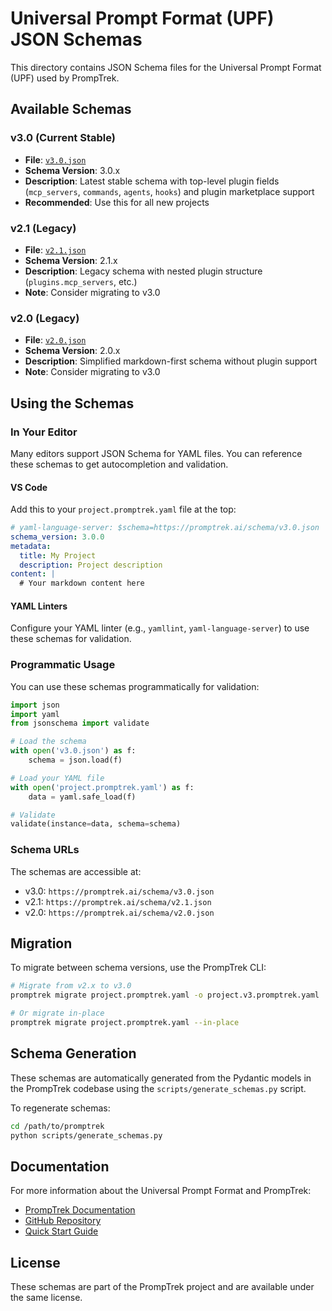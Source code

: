 # Universal Prompt Format (UPF) JSON Schemas

This directory contains JSON Schema files for the Universal Prompt Format (UPF) used by PrompTrek.

## Available Schemas

### v3.0 (Current Stable)
- **File**: [`v3.0.json`](v3.0.json)
- **Schema Version**: 3.0.x
- **Description**: Latest stable schema with top-level plugin fields (`mcp_servers`, `commands`, `agents`, `hooks`) and plugin marketplace support
- **Recommended**: Use this for all new projects

### v2.1 (Legacy)
- **File**: [`v2.1.json`](v2.1.json)
- **Schema Version**: 2.1.x
- **Description**: Legacy schema with nested plugin structure (`plugins.mcp_servers`, etc.)
- **Note**: Consider migrating to v3.0

### v2.0 (Legacy)
- **File**: [`v2.0.json`](v2.0.json)
- **Schema Version**: 2.0.x
- **Description**: Simplified markdown-first schema without plugin support
- **Note**: Consider migrating to v3.0

## Using the Schemas

### In Your Editor

Many editors support JSON Schema for YAML files. You can reference these schemas to get autocompletion and validation.

#### VS Code

Add this to your `project.promptrek.yaml` file at the top:

```yaml
# yaml-language-server: $schema=https://promptrek.ai/schema/v3.0.json
schema_version: 3.0.0
metadata:
  title: My Project
  description: Project description
content: |
  # Your markdown content here
```

#### YAML Linters

Configure your YAML linter (e.g., `yamllint`, `yaml-language-server`) to use these schemas for validation.

### Programmatic Usage

You can use these schemas programmatically for validation:

```python
import json
import yaml
from jsonschema import validate

# Load the schema
with open('v3.0.json') as f:
    schema = json.load(f)

# Load your YAML file
with open('project.promptrek.yaml') as f:
    data = yaml.safe_load(f)

# Validate
validate(instance=data, schema=schema)
```

### Schema URLs

The schemas are accessible at:

- v3.0: `https://promptrek.ai/schema/v3.0.json`
- v2.1: `https://promptrek.ai/schema/v2.1.json`
- v2.0: `https://promptrek.ai/schema/v2.0.json`

## Migration

To migrate between schema versions, use the PrompTrek CLI:

```bash
# Migrate from v2.x to v3.0
promptrek migrate project.promptrek.yaml -o project.v3.promptrek.yaml

# Or migrate in-place
promptrek migrate project.promptrek.yaml --in-place
```

## Schema Generation

These schemas are automatically generated from the Pydantic models in the PrompTrek codebase using the `scripts/generate_schemas.py` script.

To regenerate schemas:

```bash
cd /path/to/promptrek
python scripts/generate_schemas.py
```

## Documentation

For more information about the Universal Prompt Format and PrompTrek:

- [PrompTrek Documentation](https://flamingquaks.github.io/promptrek/)
- [GitHub Repository](https://github.com/flamingquaks/promptrek)
- [Quick Start Guide](https://flamingquaks.github.io/promptrek/quick-start.html)

## License

These schemas are part of the PrompTrek project and are available under the same license.
